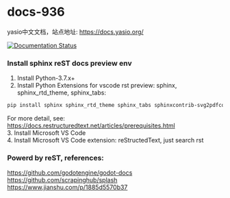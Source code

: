 # docs-936
yasio中文文档，站点地址: https://docs.yasio.org/ 

[![Documentation Status](https://readthedocs.org/projects/yasio-docs/badge/?version=latest)](https://readthedocs.org/projects/yasio-docs/builds/)

### Install sphinx reST docs preview env
 1. Install Python-3.7.x+
 2. Install Python Extensions for vscode rst preview: sphinx, sphinx_rtd_theme, sphinx_tabs: 
```sh
pip install sphinx sphinx_rtd_theme sphinx_tabs sphinxcontrib-svg2pdfconverter
```
For more detail, see: https://docs.restructuredtext.net/articles/prerequisites.html  
 3. Install Microsoft VS Code  
 4. Install Microsoft VS Code extension: reStructedText, just search rst  

### Powerd by reST, references:  
  
https://github.com/godotengine/godot-docs  
https://github.com/scrapinghub/splash  
https://www.jianshu.com/p/1885d5570b37  
